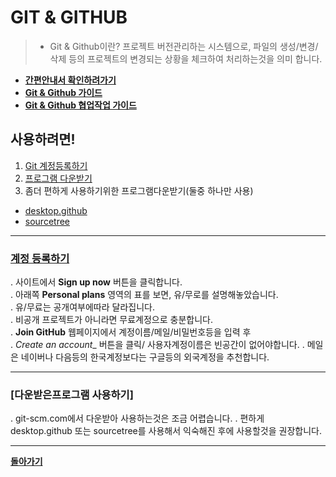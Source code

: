 # GIT &amp; GITHUB
> - Git &amp;  Github이란? 프로젝트 버전관리하는 시스템으로, 
파일의 생성/변경/삭제 등의 프로젝트의
변경되는 상황을 체크하여 처리하는것을 의미 합니다.    


* [__간편안내서 확인하려가기__](https://rogerdudler.github.io/git-guide/index.ko.html)  
* [__Git &amp; Github 가이드__](https://backlogtool.com/git-guide/kr)
* [__Git &amp; Github 협업작업 가이드__](http://nolboo.kim/blog/2013/08/29/how-to-collaborate-on-github/)

## 사용하려면!
1. [Git 계정등록하기](https://github.com)
2. [프로그램 다운받기](https://git-scm.com)
3. 좀더 편하게 사용하기위한 프로그램다운받기(둘중 하나만 사용)
  - [desktop.github](https://desktop.github.com/)
  - [sourcetree](https://www.sourcetreeapp.com/)
___
### [계정 등록하기](https://github.com/pricing)
. 사이트에서 __Sign up now__ 버튼을 클릭합니다.  
. 아래쪽 __Personal plans__  영역의 표를 보면, 유/무로를 설명해놓았습니다.  
. 유/무료는 공개여부에따라 달라집니다.   
. 비공개 프로젝트가 아니라면 무료계정으로 충분합니다.  
. __Join GitHub__ 웹페이지에서 계정이름/메일/비밀번호등을 입력 후  
. _Create an account__ 버튼을 클릭/ 사용자계정이름은 빈공간이 없어야합니다.
. 메일은 네이버나 다음등의 한국계정보다는 구글등의 외국계정을 추천합니다.
___
### [다운받은프로그램 사용하기] 
. git-scm.com에서 다운받아 사용하는것은 조금 어렵습니다. 
. 편하게 desktop.github 또는  sourcetree를 사용해서 익숙해진 후에 사용할것을 권장합니다.


___
__[돌아가기](../README.md)__